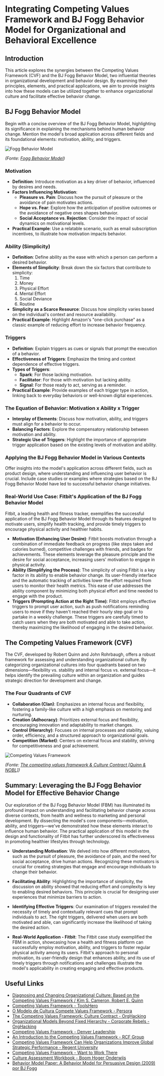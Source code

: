 # Integrating Competing Values Framework and BJ Fogg Behavior Model for Organizational and Behavioral Excellence

## Introduction

This article explores the synergies between the Competing Values Framework (CVF) and the BJ Fogg Behavior Model, two influential theories in organizational development and behavior design. By examining their principles, elements, and practical applications, we aim to provide insights into how these models can be utilized together to enhance organizational culture and facilitate effective behavior change.

## BJ Fogg Behavior Model

Begin with a concise overview of the BJ Fogg Behavior Model, highlighting its significance in explaining the mechanisms behind human behavior change. Mention the model's broad application across different fields and its foundational elements: motivation, ability, and triggers.

![Fogg Behavior Model](../images/7/fogg-behavior-model.jpeg)

*(Fonte: [Fogg Behavior Model](https://behaviormodel.org/))*

### Motivation

- **Definition**: Introduce motivation as a key driver of behavior, influenced by desires and needs.
- **Factors Influencing Motivation**:
  - **Pleasure vs. Pain**: Discuss how the pursuit of pleasure or the avoidance of pain motivates actions.
  - **Hope vs. Fear**: Explore how the anticipation of positive outcomes or the avoidance of negative ones shapes behavior.
  - **Social Acceptance vs. Rejection**: Consider the impact of social dynamics on motivational levels.
- **Practical Example**: Use a relatable scenario, such as email subscription incentives, to illustrate how motivation impacts behavior.

### Ability (Simplicity)

- **Definition**: Define ability as the ease with which a person can perform a desired behavior.
- **Elements of Simplicity**: Break down the six factors that contribute to simplicity:
  1. Time
  2. Money
  3. Physical Effort
  4. Mental Effort
  5. Social Deviance
  6. Routine
- **Simplicity as a Scarce Resource**: Discuss how simplicity varies based on the individual's context and resource availability.
- **Practical Example**: Highlight Amazon's "one-click purchase" as a classic example of reducing effort to increase behavior frequency.

### Triggers

- **Definition**: Explain triggers as cues or signals that prompt the execution of a behavior.
- **Effectiveness of Triggers**: Emphasize the timing and context dependence of effective triggers.
- **Types of Triggers**:
  - **Spark**: For those lacking motivation.
  - **Facilitator**: For those with motivation but lacking ability.
  - **Signal**: For those ready to act, serving as a reminder.
- **Practical Example**: Provide examples of each trigger type in action, linking back to everyday behaviors or well-known digital experiences.

### The Equation of Behavior: Motivation x Ability x Trigger

- **Interplay of Elements**: Discuss how motivation, ability, and triggers must align for a behavior to occur.
- **Balancing Factors**: Explore the compensatory relationship between motivation and ability.
- **Strategic Use of Triggers**: Highlight the importance of appropriate trigger application based on the existing levels of motivation and ability.

### Applying the BJ Fogg Behavior Model in Various Contexts

Offer insights into the model's application across different fields, such as product design, where understanding and influencing user behavior is crucial. Include case studies or examples where strategies based on the BJ Fogg Behavior Model have led to successful behavior change initiatives.

### Real-World Use Case: Fitbit's Application of the BJ Fogg Behavior Model

Fitbit, a leading health and fitness tracker, exemplifies the successful application of the BJ Fogg Behavior Model through its features designed to motivate users, simplify health tracking, and provide timely triggers to encourage physical activity and healthier habits.

- **Motivation (Enhancing User Desire)**: Fitbit boosts motivation through a combination of immediate feedback on progress (like steps taken and calories burned), competitive challenges with friends, and badges for achievements. These elements leverage the pleasure principle and the desire for social acceptance, increasing users' motivation to engage in physical activity.
- **Ability (Simplifying the Process)**: The simplicity of using Fitbit is a key factor in its ability to enable behavior change. Its user-friendly interface and the automatic tracking of activities lower the effort required from users to monitor their health metrics. This ease of use addresses the ability component by minimizing both physical effort and time needed to engage with the product.
- **Triggers (Prompting Action at the Right Time)**: Fitbit employs effective triggers to prompt user action, such as push notifications reminding users to move if they haven't reached their hourly step goal or to partake in a weekly challenge. These triggers are carefully timed to catch users when they are both motivated and able to take action, thereby maximizing the likelihood of engaging in the desired behavior.

## The Competing Values Framework (CVF)

The CVF, developed by Robert Quinn and John Rohrbaugh, offers a robust framework for assessing and understanding organizational culture. By categorizing organizational cultures into four quadrants based on two dimensions—flexibility vs. stability and internal focus vs. external focus—it helps identify the prevailing culture within an organization and guides strategic direction for development and change.

### The Four Quadrants of CVF

- **Collaboration (Clan)**: Emphasizes an internal focus and flexibility, fostering a family-like culture with a high emphasis on mentoring and nurturing.
- **Creation (Adhocracy)**: Prioritizes external focus and flexibility, encouraging innovation and adaptability to market changes.
- **Control (Hierarchy)**: Focuses on internal processes and stability, valuing order, efficiency, and a structured approach to organizational goals.
- **Competition (Market)**: Centers on external focus and stability, striving for competitiveness and goal achievement.

![Competing Values Framework](../images/7/cvfmatrix.jpeg)

*(Fonte: [The competing values framework & Culture Contract [Quinn & NOBL]](https://orghacking.com/the-competing-values-framework-culture-contract-quinn-nobl-7d1471c2cbe9))*

## Summary: Leveraging the BJ Fogg Behavior Model for Effective Behavior Change

Our exploration of the BJ Fogg Behavior Model (FBM) has illuminated its profound impact on understanding and facilitating behavior change across diverse contexts, from health and wellness to marketing and personal development. By dissecting the model's core components—motivation, ability, and triggers—we've demonstrated how these elements interact to influence human behavior. The practical application of this model in the design and functionality of Fitbit has further underscored its effectiveness in promoting healthier lifestyles through technology.

- **Understanding Motivation**: We delved into how different motivators, such as the pursuit of pleasure, the avoidance of pain, and the need for social acceptance, drive human actions. Recognizing these motivators is crucial for creating strategies that engage and encourage individuals to change their behavior.

- **Facilitating Ability**: Highlighting the importance of simplicity, the discussion on ability showed that reducing effort and complexity is key to enabling desired behaviors. This principle is crucial for designing user experiences that minimize barriers to action.

- **Identifying Effective Triggers**: Our examination of triggers revealed the necessity of timely and contextually relevant cues that prompt individuals to act. The right triggers, delivered when users are both motivated and able, can significantly increase the likelihood of taking the desired action.

- **Real-World Application - Fitbit**: The Fitbit case study exemplified the FBM in action, showcasing how a health and fitness platform can successfully employ motivation, ability, and triggers to foster regular physical activity among its users. Fitbit's approach to personal motivation, its user-friendly design that enhances ability, and its use of timely triggers through notifications and challenges illustrate the model's applicability in creating engaging and effective products.

## Useful Links

- [Diagnosing and Changing Organizational Culture: Based on the Competing Values Framework / Kim S. Cameron, Robert E. Quinn](https://www.researchgate.net/profile/Tahani-Aldahdouh-2/post/Is-the-any-test-or-questionnaire-to-measure-the-organizational-climate-anyone-can-suggest/attachment/59d61f45c49f478072e97966/AS%3A271750183489537%401441801700739/download/Diagnosing+and+changing+organizational+culture+Based+on+the+competing+values+framework.pdf)
- [Competing Values Framework - ToolsHero](https://www.toolshero.com/leadership/competing-values-framework/)
- [O Modelo de Cultura Compete Values Framework - Persora](https://persora.com.br/2021/02/o-modelo-de-cultura-compete-values-framework/)
- [The Competing Values Framework: Culture Contract - OrgHacking](https://orghacking.com/the-competing-values-framework-culture-contract-quinn-nobl-7d1471c2cbe9)
- [Organizational Models Beyond Fixed Hierarchy - Corporate Rebels - OrgHacking](https://orghacking.com/organizational-models-beyond-fixed-hierarchy-corporate-rebels-1f06cc06521a)
- [Competing Values Framework - Denver Leadership](https://denverleadership.org/wp-content/uploads/2016/01/Competing-Values-Framework.pdf)
- [An Introduction to the Competing Values Framework - RCF Group](https://www.thercfgroup.com/files/resources/an_introduction_to_the_competing_values_framework_white_paper-pdf-28512.pdf)
- [Competing Values Framework Can Help Organizations Improve Global Strategic Performance - Regent University](https://www.regent.edu/journal/emerging-leadership-journeys/competing-values-framework-can-help-organizations-improve-global-strategic-performance/)
- [Competing Values Framework - Want to Work There](https://www.wanttoworkthere.com/competing-values-framework)
- [Culture Assessment Workbook - Boom Hoger Onderwijs](https://www.boomhogeronderwijs.nl/media/8/download_pdf_culture_assessment_workbook.pdf)
- [Behavior Model Paper: A Behavior Model for Persuasive Design (2009) por BJ Fogg](https://drive.google.com/file/d/19LYba4fuceGM3KhqxTXByV4msmb33t1o/view)